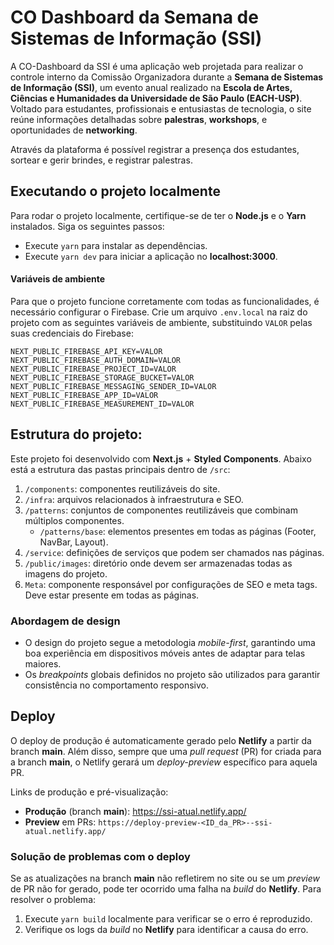 # CO Dashboard da Semana de Sistemas de Informação (SSI)

A CO-Dashboard da SSI é uma aplicação web projetada para realizar o controle interno da Comissão Organizadora durante a **Semana de Sistemas de Informação (SSI)**, um evento anual realizado na **Escola de Artes, Ciências e Humanidades da Universidade de São Paulo (EACH-USP)**. Voltado para estudantes, profissionais e entusiastas de tecnologia, o site reúne informações detalhadas sobre **palestras**, **workshops**, e oportunidades de **networking**.

Através da plataforma é possível registrar a presença dos estudantes, sortear e gerir brindes, e registrar palestras.

## Executando o projeto localmente

Para rodar o projeto localmente, certifique-se de ter o **Node.js** e o **Yarn** instalados. Siga os seguintes passos:

* Execute `yarn` para instalar as dependências.
* Execute `yarn dev` para iniciar a aplicação no **localhost:3000**.

#### Variáveis de ambiente
Para que o projeto funcione corretamente com todas as funcionalidades, é necessário configurar o Firebase. Crie um arquivo `.env.local` na raiz do projeto com as seguintes variáveis de ambiente, substituindo `VALOR` pelas suas credenciais do Firebase:
```
NEXT_PUBLIC_FIREBASE_API_KEY=VALOR
NEXT_PUBLIC_FIREBASE_AUTH_DOMAIN=VALOR
NEXT_PUBLIC_FIREBASE_PROJECT_ID=VALOR
NEXT_PUBLIC_FIREBASE_STORAGE_BUCKET=VALOR
NEXT_PUBLIC_FIREBASE_MESSAGING_SENDER_ID=VALOR
NEXT_PUBLIC_FIREBASE_APP_ID=VALOR
NEXT_PUBLIC_FIREBASE_MEASUREMENT_ID=VALOR
```

## Estrutura do projeto:

Este projeto foi desenvolvido com **Next.js** + **Styled Components**. Abaixo está a estrutura das pastas principais dentro de `/src`: 

1. `/components`: componentes reutilizáveis do site. 
2. `/infra`: arquivos relacionados à infraestrutura e SEO. 
3. `/patterns`: conjuntos de componentes reutilizáveis que combinam múltiplos componentes. 
    - `/patterns/base`: elementos presentes em todas as páginas (Footer, NavBar, Layout). 
4. `/service`: definições de serviços que podem ser chamados nas páginas. 
5. `/public/images`: diretório onde devem ser armazenadas todas as imagens do projeto. 
6. `Meta`: componente responsável por configurações de SEO e meta tags. Deve estar presente em todas as páginas.

### Abordagem de design
- O design do projeto segue a metodologia *mobile-first*, garantindo uma boa experiência em dispositivos móveis antes de adaptar para telas maiores.
- Os *breakpoints* globais definidos no projeto são utilizados para garantir consistência no comportamento responsivo.

## Deploy

O deploy de produção é automaticamente gerado pelo **Netlify** a partir da branch **main**. Além disso, sempre que uma *pull request* (PR) for criada para a branch **main**, o Netlify gerará um *deploy-preview* específico para aquela PR.

Links de produção e pré-visualização:
- **Produção** (branch **main**): https://ssi-atual.netlify.app/
- **Preview** em PRs: `https://deploy-preview-<ID_da_PR>--ssi-atual.netlify.app/`

### Solução de problemas com o deploy

Se as atualizações na branch **main** não refletirem no site ou se um *preview* de PR não for gerado, pode ter ocorrido uma falha na *build* do **Netlify**. Para resolver o problema:
1. Execute `yarn build` localmente para verificar se o erro é reproduzido.
2. Verifique os logs da *build* no **Netlify** para identificar a causa do erro.



